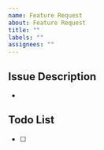 ```yaml
---
name: Feature Request
about: Feature Request
title: ""
labels: ""
assignees: ""
---
```


## Issue Description <!-- 이슈에 대해서 설명해주세요. -->

-

## Todo List <!-- 기능을 구현하기 위해 할 일을 작성해주세요. -->

- [ ]
